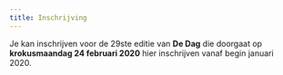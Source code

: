 ```yaml
---
title: Inschrijving
---
```

 
Je kan inschrijven voor de 29ste editie van **De Dag** die doorgaat op **krokusmaandag 24 februari 2020** hier inschrijven vanaf begin januari 2020.






 







